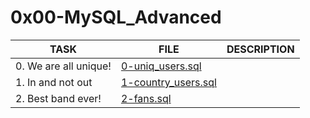 # 0x00-MySQL_Advanced

| TASK                  | FILE                                       | DESCRIPTION |
|-----------------------|--------------------------------------------|-------------|
| 0. We are all unique! | [0-uniq_users.sql](0-uniq_users.sql)       |             |
| 1. In and not out     | [1-country_users.sql](1-country_users.sql) |             |
| 2. Best band ever!    | [2-fans.sql](2-fans.sql)                   |             |
